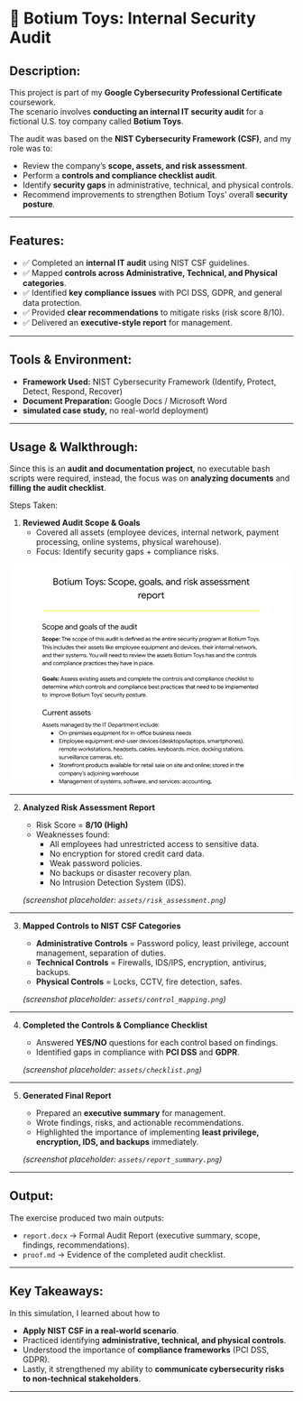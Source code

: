 
# 🧸 Botium Toys: Internal Security Audit  

## **Description:**  
This project is part of my **Google Cybersecurity Professional Certificate** coursework.  
The scenario involves **conducting an internal IT security audit** for a fictional U.S. toy company called **Botium Toys**.  

The audit was based on the **NIST Cybersecurity Framework (CSF)**, and my role was to:  
- Review the company’s **scope, assets, and risk assessment**.  
- Perform a **controls and compliance checklist audit**.  
- Identify **security gaps** in administrative, technical, and physical controls.  
- Recommend improvements to strengthen Botium Toys’ overall **security posture**.  


---

## Features:  
- ✅ Completed an **internal IT audit** using NIST CSF guidelines.  
- ✅ Mapped **controls across Administrative, Technical, and Physical categories**.  
- ✅ Identified **key compliance issues** with PCI DSS, GDPR, and general data protection.  
- ✅ Provided **clear recommendations** to mitigate risks (risk score 8/10).  
- ✅ Delivered an **executive-style report** for management.  

---

## Tools & Environment: 
- **Framework Used:** NIST Cybersecurity Framework (Identify, Protect, Detect, Respond, Recover)  
- **Document Preparation:** Google Docs / Microsoft Word  
- **simulated case study,** no real-world deployment)  

---

## Usage & Walkthrough:

Since this is an **audit and documentation project**, no executable bash scripts were required, instead, the focus was on **analyzing documents** and **filling the audit checklist**.  

Steps Taken:  

1. **Reviewed Audit Scope & Goals**  
   - Covered all assets (employee devices, internal network, payment processing, online systems, physical warehouse).  
   - Focus: Identify security gaps + compliance risks.  

 ![scope & goals](assets/images/scope_review.png)

---

2. **Analyzed Risk Assessment Report**  
   - Risk Score = **8/10 (High)**  
   - Weaknesses found:  
     - All employees had unrestricted access to sensitive data.  
     - No encryption for stored credit card data.  
     - Weak password policies.  
     - No backups or disaster recovery plan.  
     - No Intrusion Detection System (IDS).  

   *(screenshot placeholder: `assets/risk_assessment.png`)*  

---

3. **Mapped Controls to NIST CSF Categories**  
   - **Administrative Controls** = Password policy, least privilege, account management, separation of duties.  
   - **Technical Controls** = Firewalls, IDS/IPS, encryption, antivirus, backups.  
   - **Physical Controls** = Locks, CCTV, fire detection, safes.  

   *(screenshot placeholder: `assets/control_mapping.png`)*  

---

4. **Completed the Controls & Compliance Checklist**  
   - Answered **YES/NO** questions for each control based on findings.  
   - Identified gaps in compliance with **PCI DSS** and **GDPR**.  

   *(screenshot placeholder: `assets/checklist.png`)*  

---

5. **Generated Final Report**  
   - Prepared an **executive summary** for management.  
   - Wrote findings, risks, and actionable recommendations.  
   - Highlighted the importance of implementing **least privilege, encryption, IDS, and backups** immediately.  

   *(screenshot placeholder: `assets/report_summary.png`)*  

---

## Output:

The exercise produced two main outputs:  
- `report.docx` → Formal Audit Report (executive summary, scope, findings, recommendations).  
- `proof.md` → Evidence of the completed audit checklist.  

---

## Key Takeaways:
In this simulation, I learned about how to
- **Apply NIST CSF in a real-world scenario**.  
- Practiced identifying **administrative, technical, and physical controls**.  
- Understood the importance of **compliance frameworks** (PCI DSS, GDPR).  
- Lastly, it strengthened my ability to **communicate cybersecurity risks to non-technical stakeholders**.  

---
